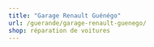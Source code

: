 ```yaml
---
title: "Garage Renault Guénégo"
url: /guerande/garage-renault-guenego/
shop: réparation de voitures
---
```

